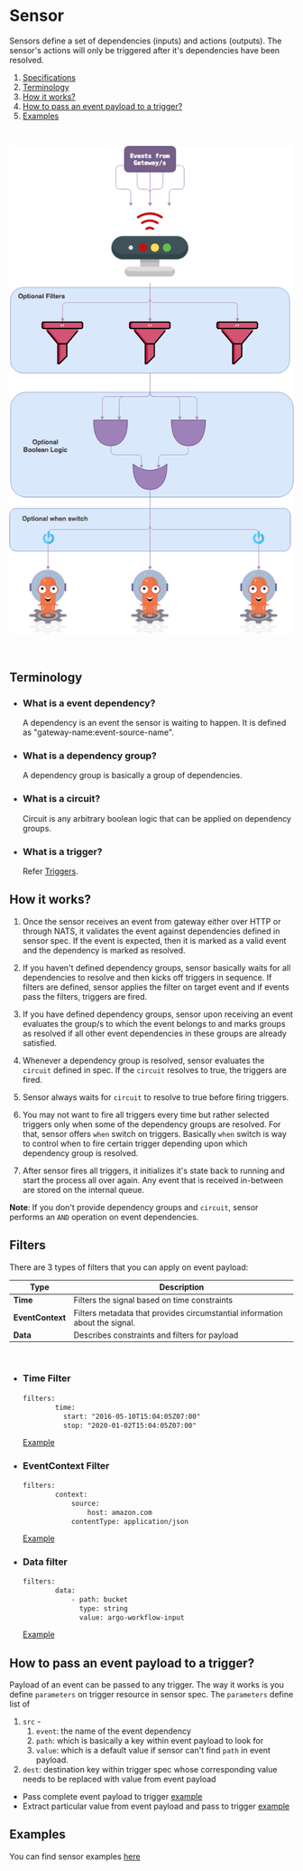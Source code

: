 # Sensor
Sensors define a set of dependencies (inputs) and actions (outputs). The sensor's actions will only be triggered after it's dependencies have been resolved.

1. [Specifications](https://github.com/argoproj/argo-events/blob/master/docs/sensor-protocol.md)
2. [Terminology](#terminology)
3. [How it works?](#how-it-works)
4. [How to pass an event payload to a trigger?](#how-to-pass-an-event-payload-to-a-trigger)
5. [Examples](#examples)

<br/>

<p align="center">
  <img src="https://github.com/argoproj/argo-events/blob/update-docs/docs/sensor.png?raw=true" alt="Sensor"/>
</p>

<br/>

## Terminology

  * ### What is a event dependency?
    A dependency is an event the sensor is waiting to happen. It is defined as "gateway-name:event-source-name".

  * ### What is a dependency group?
    A dependency group is basically a group of dependencies.

  * ### What is a circuit?
    Circuit is any arbitrary boolean logic that can be applied on dependency groups.

  * ### What is a trigger?
    Refer [Triggers](trigger-guide.md).

## How it works?
  1. Once the sensor receives an event from gateway either over HTTP or through NATS, it validates
  the event against dependencies defined in sensor spec. If the event is expected, then it is marked as a valid
  event and the dependency is marked as resolved.
    
  2. If you haven't defined dependency groups, sensor basically waits for all dependencies to resolve
  and then kicks off triggers in sequence. If filters are defined, sensor applies the filter on target event 
  and if events pass the filters, triggers are fired.
  
  3. If you have defined dependency groups, sensor upon receiving an event evaluates the group/s to which the event belongs to
  and marks groups as resolved if all other event dependencies in these groups are already satisfied.
  
  4. Whenever a dependency group is resolved, sensor evaluates the `circuit` defined in spec. If the `circuit` resolves to true, the
  triggers are fired.
  
  5. Sensor always waits for `circuit` to resolve to true before firing triggers.
  
  5. You may not want to fire all triggers every time but rather selected triggers only when some of the dependency groups are resolved.
  For that, sensor offers `when` switch on triggers. Basically `when` switch is way to control when to fire certain trigger depending upon which dependency group is resolved. 

  6. After sensor fires all triggers, it initializes it's state back to running and start the process all over again. Any event that is received in-between are stored on the internal queue.

  **Note**: If you don't provide dependency groups and `circuit`, sensor performs an `AND` operation on event dependencies.

## Filters
There are 3 types of filters that you can apply on event payload:

|   Type   |   Description      |
|----------|-------------------|
|   **Time**            |   Filters the signal based on time constraints     |
|   **EventContext**    |   Filters metadata that provides circumstantial information about the signal.      |
|   **Data**            |   Describes constraints and filters for payload      |

<br/>

 * ### Time Filter
    ``` 
    filters:
            time:
              start: "2016-05-10T15:04:05Z07:00"
              stop: "2020-01-02T15:04:05Z07:00"
    ```

    [Example](https://github.com/argoproj/argo-events/blob/master/examples/sensors/time-filter-webhook.yaml)

 * ### EventContext Filter
    ``` 
    filters:
            context:
                source:
                    host: amazon.com
                contentType: application/json
    ```

    [Example](https://github.com/argoproj/argo-events/blob/master/examples/sensors/context-filter-webhook.yaml)

 * ### Data filter
    ```
    filters:
            data:
                - path: bucket
                  type: string
                  value: argo-workflow-input
    ```
    
    [Example](https://github.com/argoproj/argo-events/blob/master/examples/sensors/data-filter-webhook.yaml)


## How to pass an event payload to a trigger?
Payload of an event can be passed to any trigger. The way it works is you define `parameters` on trigger resource in sensor spec. 
The `parameters` define list of  
  1. `src` -
     1. `event`: the name of the event dependency
     2. `path`: which is basically a key within event payload to look for
     3. `value`: which is a default value if sensor can't find `path` in event payload.   
  2. `dest`: destination key within trigger spec whose corresponding value needs to be replaced with value from event payload
  
* Pass complete event payload to trigger [example](https://github.com/argoproj/argo-events/blob/master/examples/sensors/webhook-with-complete-payload.yaml)
* Extract particular value from event payload and pass to trigger [example](https://github.com/argoproj/argo-events/blob/master/examples/sensors/webhook-with-resource-param.yaml) 

## Examples
You can find sensor examples [here](https://github.com/argoproj/argo-events/tree/master/examples/sensors)

